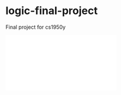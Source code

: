 # logic-final-project
Final project for cs1950y

![Alt text](modelGraphics/model1Graphic.pdf?raw=true "Title")